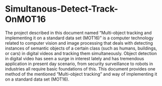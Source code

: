 # Simultanous-Detect-Track-OnMOT16

The project described in this document named “Multi-object tracking and implementing it on a standard data set (MOT16)” is a computer technology related to computer vision and image processing that deals with detecting instances of semantic objects of a certain class (such as humans, buildings, or cars) in digital videos and tracking them simultaneously. Object detection in digital video has seen a surge in interest lately and has tremendous application in present day scenario, from security surveillance to robots in industries all require basic foundations of this. This document provides one method of the mentioned “Multi-object tracking” and way of implementing it on a standard data set (MOT16).
